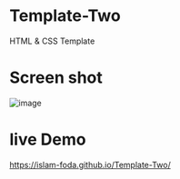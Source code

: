 # Template-Two
 HTML & CSS Template
# Screen shot
![image](https://user-images.githubusercontent.com/83095505/166075567-1e14e5b1-42d2-47ba-95ea-8a9077689749.png)
# live Demo
https://islam-foda.github.io/Template-Two/
